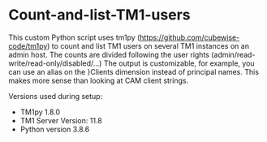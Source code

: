 # Count-and-list-TM1-users
This custom Python script uses tm1py (https://github.com/cubewise-code/tm1py) to count and list TM1 users on several TM1 instances on an admin host.
The counts are divided following the user rights (admin/read-write/read-only/disabled/...)
The output is customizable, for example, you can use an alias on the }Clients dimension instead of principal names. This makes more sense than looking at CAM client strings.

Versions used during setup:
- TM1py 1.8.0
- TM1 Server Version: 11.8
- Python version 3.8.6
